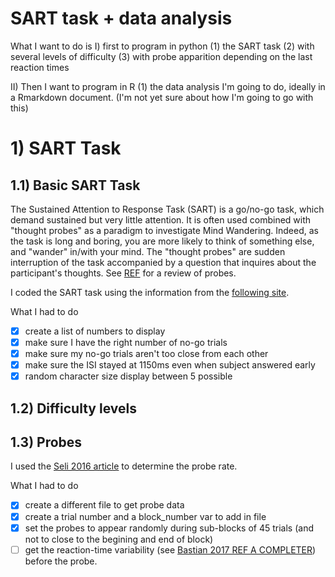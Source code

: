 # SART task + data analysis
What I want to do is
I) first to program in python (1) the SART task (2) with several levels of difficulty (3) with probe apparition depending on the last reaction times

II) Then I want to program in R (1) the data analysis I'm going to do, ideally in a Rmarkdown document. (I'm not yet sure about how I'm going to go with this)

# 1) SART Task
## 1.1) Basic SART Task
The Sustained Attention to Response Task (SART) is a go/no-go task, which demand sustained but very little attention. It is often used combined with "thought probes" as a paradigm to investigate Mind Wandering. Indeed, as the task is long and boring, you are more likely to think of something else, and "wander" in/with your mind. The "thought probes" are sudden interruption of the task accompanied by a question that inquires about the participant's thoughts. See [REF](http) for a review of probes.

I coded the SART task using the information from the [following site](https://scienceofbehaviorchange.org/measures/sustained-attention-to-response-task/).

What I had to do
- [x] create a list of numbers to display
- [x] make sure I have the right number of no-go trials
- [x] make sure my no-go trials aren't too close from each other
- [x] make sure the ISI stayed at 1150ms even when subject answered early
- [x] random character size display between 5 possible

## 1.2) Difficulty levels
## 1.3) Probes
I used the [Seli 2016 article](https://doi.org/10.1016/j.concog.2016.02.002) to determine the probe rate.

What I had to do
- [x] create a different file to get probe data
- [x] create a trial number and a block_number var to add in file
- [x] set the probes to appear randomly during sub-blocks of 45 trials (and not to close to the begining and end of block)
- [ ] get the reaction-time variability (see [Bastian 2017 REF A COMPLETER](art)) before the probe.
